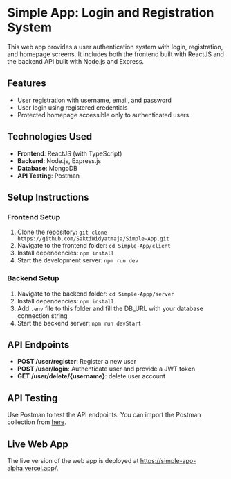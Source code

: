 # Simple App: Login and Registration System

This web app provides a user authentication system with login, registration, and homepage screens. It includes both the frontend built with ReactJS and the backend API built with Node.js and Express.

## Features

- User registration with username, email, and password
- User login using registered credentials
- Protected homepage accessible only to authenticated users

## Technologies Used

- **Frontend**: ReactJS (with TypeScript)
- **Backend**: Node.js, Express.js
- **Database**: MongoDB
- **API Testing**: Postman

## Setup Instructions

### Frontend Setup

1. Clone the repository: `git clone https://github.com/SaktiWidyatmaja/Simple-App.git`
2. Navigate to the frontend folder: `cd Simple-App/client`
3. Install dependencies: `npm install`
4. Start the development server: `npm run dev`

### Backend Setup

1. Navigate to the backend folder: `cd Simple-Appp/server`
2. Install dependencies: `npm install`
3. Add `.env` file to this folder and fill the DB_URL with your database connection string
4. Start the backend server: `npm run devStart`

## API Endpoints

- **POST /user/register**: Register a new user
- **POST /user/login**: Authenticate user and provide a JWT token
- **GET /user/delete/{username}**: delete user account

## API Testing

Use Postman to test the API endpoints. You can import the Postman collection from [here](https://github.com/SaktiWidyatmaja/Simple-App/blob/main/server/test/Simple%20App.postman_collection.json).

## Live Web App

The live version of the web app is deployed at https://simple-app-alpha.vercel.app/.
